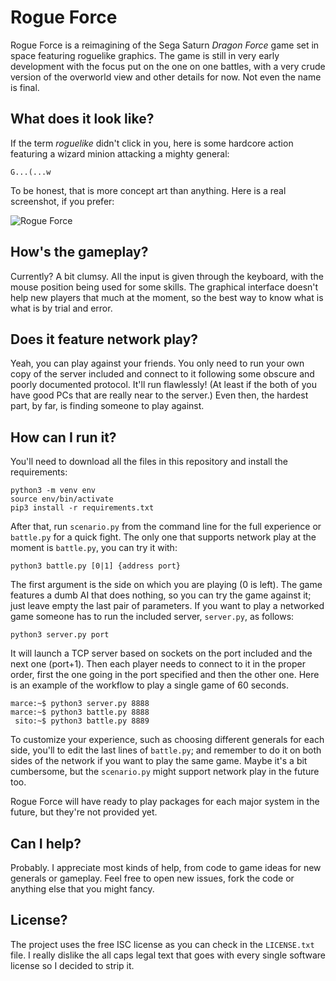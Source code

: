 Rogue Force
===========
Rogue Force is a reimagining of the Sega Saturn *Dragon Force* game set in space featuring roguelike graphics. The game is still in very early development with the focus put on the one on one battles, with a very crude version of the overworld view and other details for now. Not even the name is final.

What does it look like?
-----------------------
If the term *roguelike* didn't click in you, here is some hardcore action featuring a wizard minion attacking a mighty general:

    G...(...w

To be honest, that is more concept art than anything. Here is a real screenshot, if you prefer:

![Rogue Force](http://i.imgur.com/E9kDO.png)

How's the gameplay?
-------------------------
Currently? A bit clumsy. All the input is given through the keyboard, with the mouse position being used for some skills. The graphical interface doesn't help new players that much at the moment, so the best way to know what is what is by trial and error.

Does it feature network play?
-----------------------------
Yeah, you can play against your friends. You only need to run your own copy of the server included and connect to it following some obscure and poorly documented protocol. It'll run flawlessly! (At least if the both of you have good PCs that are really near to the server.) Even then, the hardest part, by far, is finding someone to play against.

How can I run it?
-----------------
You'll need to download all the files in this repository and install the requirements:

    python3 -m venv env
    source env/bin/activate
    pip3 install -r requirements.txt

After that, run `scenario.py` from the command line for the full experience or `battle.py` for a quick fight. The only one that supports network play at the moment is `battle.py`, you can try it with:

    python3 battle.py [0|1] {address port}

The first argument is the side on which you are playing (0 is left). The game features a dumb AI that does nothing, so you can try the game against it; just leave empty the last pair of parameters. If you want to play a networked game someone has to run the included server, `server.py`, as follows:

    python3 server.py port

It will launch a TCP server based on sockets on the port included and the next one (port+1). Then each player needs to connect to it in the proper order, first the one going in the port specified and then the other one. Here is an example of the workflow to play a single game of 60 seconds.

    marce:~$ python3 server.py 8888
    marce:~$ python3 battle.py 8888
     sito:~$ python3 battle.py 8889

To customize your experience, such as choosing different generals for each side, you'll to edit the last lines of `battle.py`; and remember to do it on both sides of the network if you want to play the same game. Maybe it's a bit cumbersome, but the `scenario.py` might support network play in the future too.

Rogue Force will have ready to play packages for each major system in the future, but they're not provided yet.

Can I help?
-----------
Probably. I appreciate most kinds of help, from code to game ideas for new generals or gameplay. Feel free to open new issues, fork the code or anything else that you might fancy.

License?
--------
The project uses the free ISC license as you can check in the `LICENSE.txt` file. I really dislike the all caps legal text that goes with every single software license so I decided to strip it.
